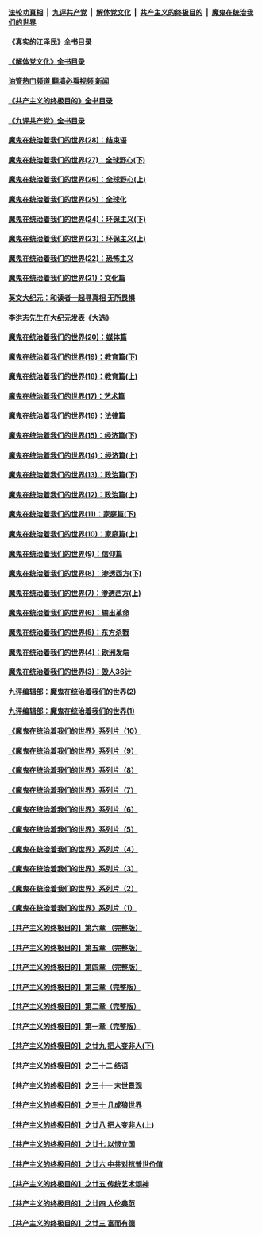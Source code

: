 ####  [法轮功真相](../../../../basic/blob/master/README.md?t=09042001) &nbsp;|&nbsp; [九评共产党](../../../../9ping.md/blob/master/README.md?t=09042001) &nbsp;|&nbsp; [解体党文化](../../../../jtdwh.md/blob/master/README.md?t=09042001)  &nbsp;|&nbsp; [共产主义的终极目的](../../../../gczydzjmd.md/blob/master/README.md?t=09042001) &nbsp;|&nbsp; [魔鬼在统治我们的世界](../../../../mgztzwmdsj.md/blob/master/README.md?t=09042001) 

#### [《真实的江泽民》全书目录](../pages/nsc422/n13721399.md?t=09042001) 

#### [《解体党文化》全书目录](../pages/nsc422/n13721157.md?t=09042001) 

#### [油管热门频道 翻墙必看视频 新闻](http://45.76.130.85:81/youtube.html?09042001)

#### [《共产主义的终极目的》全书目录](../pages/nsc422/n13721048.md?t=09042001) 

#### [《九评共产党》全书目录](../pages/nsc422/n13708085.md?t=09042001) 

#### [魔鬼在统治着我们的世界(28)：结束语](../pages/nsc422/n10936246.md?t=09042001) 

#### [魔鬼在统治着我们的世界(27)：全球野心(下)](../pages/nsc422/n10928319.md?t=09042001) 

#### [魔鬼在统治着我们的世界(26)：全球野心(上)](../pages/nsc422/n10900318.md?t=09042001) 

#### [魔鬼在统治着我们的世界(25)：全球化](../pages/nsc422/n10788205.md?t=09042001) 

#### [魔鬼在统治着我们的世界(24)：环保主义(下)](../pages/nsc422/n10695307.md?t=09042001) 

#### [魔鬼在统治着我们的世界(23)：环保主义(上)](../pages/nsc422/n10688613.md?t=09042001) 

#### [魔鬼在统治着我们的世界(22)：恐怖主义](../pages/nsc422/n10614727.md?t=09042001) 

#### [魔鬼在统治着我们的世界(21)：文化篇](../pages/nsc422/n10597706.md?t=09042001) 

#### [英文大纪元：和读者一起寻真相 无所畏惧](../pages/nsc422/n12542027.md?t=09042001) 

#### [李洪志先生在大纪元发表《大选》](../pages/nsc422/n12534746.md?t=09042001) 

#### [魔鬼在统治着我们的世界(20)：媒体篇](../pages/nsc422/n10586579.md?t=09042001) 

#### [魔鬼在统治着我们的世界(19)：教育篇(下)](../pages/nsc422/n10564808.md?t=09042001) 

#### [魔鬼在统治着我们的世界(18)：教育篇(上)](../pages/nsc422/n10526970.md?t=09042001) 

#### [魔鬼在统治着我们的世界(17)：艺术篇](../pages/nsc422/n10499093.md?t=09042001) 

#### [魔鬼在统治着我们的世界(16)：法律篇](../pages/nsc422/n10485969.md?t=09042001) 

#### [魔鬼在统治着我们的世界(15)：经济篇(下)](../pages/nsc422/n10469975.md?t=09042001) 

#### [魔鬼在统治着我们的世界(14)：经济篇(上)](../pages/nsc422/n10457370.md?t=09042001) 

#### [魔鬼在统治着我们的世界(13)：政治篇(下)](../pages/nsc422/n10448270.md?t=09042001) 

#### [魔鬼在统治着我们的世界(12)：政治篇(上)](../pages/nsc422/n10444576.md?t=09042001) 

#### [魔鬼在统治着我们的世界(11)：家庭篇(下)](../pages/nsc422/n10440961.md?t=09042001) 

#### [魔鬼在统治着我们的世界(10)：家庭篇(上)](../pages/nsc422/n10435448.md?t=09042001) 

#### [魔鬼在统治着我们的世界(9)：信仰篇](../pages/nsc422/n10432159.md?t=09042001) 

#### [魔鬼在统治着我们的世界(8)：渗透西方(下)](../pages/nsc422/n10429603.md?t=09042001) 

#### [魔鬼在统治着我们的世界(7)：渗透西方(上)](../pages/nsc422/n10426013.md?t=09042001) 

#### [魔鬼在统治着我们的世界(6)：输出革命](../pages/nsc422/n10421536.md?t=09042001) 

#### [魔鬼在统治着我们的世界(5)：东方杀戮](../pages/nsc422/n10417707.md?t=09042001) 

#### [魔鬼在统治着我们的世界(4)：欧洲发端](../pages/nsc422/n10414890.md?t=09042001) 

#### [魔鬼在统治着我们的世界(3)：毁人36计](../pages/nsc422/n10411583.md?t=09042001) 

#### [九评编辑部：魔鬼在统治着我们的世界(2)](../pages/nsc422/n10410036.md?t=09042001) 

#### [九评编辑部：魔鬼在统治着我们的世界(1)](../pages/nsc422/n10406825.md?t=09042001) 

#### [《魔鬼在统治着我们的世界》系列片（10）](../pages/nsc422/n12292670.md?t=09042001) 

#### [《魔鬼在统治着我们的世界》系列片（9）](../pages/nsc422/n12290859.md?t=09042001) 

#### [《魔鬼在统治着我们的世界》系列片（8）](../pages/nsc422/n12287445.md?t=09042001) 

#### [《魔鬼在统治着我们的世界》系列片（7）](../pages/nsc422/n12283425.md?t=09042001) 

#### [《魔鬼在统治着我们的世界》系列片（6）](../pages/nsc422/n12282314.md?t=09042001) 

#### [《魔鬼在统治着我们的世界》系列片（5）](../pages/nsc422/n12281419.md?t=09042001) 

#### [《魔鬼在统治着我们的世界》系列片（4）](../pages/nsc422/n12274024.md?t=09042001) 

#### [《魔鬼在统治着我们的世界》系列片（3）](../pages/nsc422/n12271322.md?t=09042001) 

#### [《魔鬼在统治着我们的世界》系列片（2）](../pages/nsc422/n12269049.md?t=09042001) 

#### [《魔鬼在统治着我们的世界》系列片（1）](../pages/nsc422/n12267575.md?t=09042001) 

#### [【共产主义的终极目的】第六章 （完整版）](../pages/nsc422/n11428913.md?t=09042001) 

#### [【共产主义的终极目的】第五章 （完整版）](../pages/nsc422/n11428912.md?t=09042001) 

#### [【共产主义的终极目的】第四章 （完整版）](../pages/nsc422/n11428907.md?t=09042001) 

#### [【共产主义的终极目的】第三章（完整版）](../pages/nsc422/n11428848.md?t=09042001) 

#### [【共产主义的终极目的】第二章（完整版）](../pages/nsc422/n11428831.md?t=09042001) 

#### [【共产主义的终极目的】第一章（完整版）](../pages/nsc422/n11417651.md?t=09042001) 

#### [【共产主义的终极目的】之廿九 把人变非人(下)](../pages/nsc422/n11344140.md?t=09042001) 

#### [【共产主义的终极目的】之三十二 结语](../pages/nsc422/n11360535.md?t=09042001) 

#### [【共产主义的终极目的】之三十一 末世景观](../pages/nsc422/n11351129.md?t=09042001) 

#### [【共产主义的终极目的】之三十 几成狼世界](../pages/nsc422/n11348280.md?t=09042001) 

#### [【共产主义的终极目的】之廿八 把人变非人(上)](../pages/nsc422/n11340492.md?t=09042001) 

#### [【共产主义的终极目的】之廿七 以恨立国](../pages/nsc422/n11336944.md?t=09042001) 

#### [【共产主义的终极目的】之廿六 中共对抗普世价值](../pages/nsc422/n11324785.md?t=09042001) 

#### [【共产主义的终极目的】之廿五 传统艺术颂神](../pages/nsc422/n11296396.md?t=09042001) 

#### [【共产主义的终极目的】之廿四 人伦典范](../pages/nsc422/n11296397.md?t=09042001) 

#### [【共产主义的终极目的】之廿三 富而有德](../pages/nsc422/n11283598.md?t=09042001) 

<img src='http://gfw-breaker.win/goodnews/indexes/nsc422.md' width='0px' height='0px'/>
